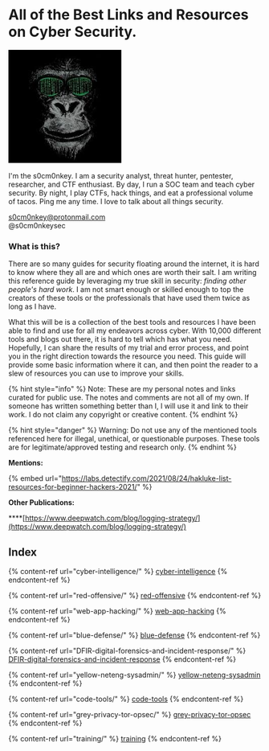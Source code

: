 # All of the Best Links and Resources on Cyber Security.

![](.gitbook/assets/proxy-image.jpeg)

I'm the s0cm0nkey. I am a security analyst, threat hunter, pentester, researcher, and CTF enthusiast. By day, I run a SOC team and teach cyber security. By night, I play CTFs, hack things, and eat a professional volume of tacos. Ping me any time. I love to talk about all things security.&#x20;

s0cm0nkey@protonmail.com\
@s0cm0nkeysec

### What is this?

There are so many guides for security floating around the internet, it is hard to know where they all are and which ones are worth their salt. I am writing this reference guide by leveraging my true skill in security: _finding other people's hard work_. I am not smart enough or skilled enough to top the creators of these tools or the professionals that have used them twice as long as I have.&#x20;

What this will be is a collection of the best tools and resources I have been able to find and use for all my endeavors across cyber. With 10,000 different tools and blogs out there, it is hard to tell which has what you need. Hopefully, I can share the results of my trial and error process, and point you in the right direction towards the resource you need. This guide will provide some basic information where it can, and then point the reader to a slew of resources you can use to improve your skills.

{% hint style="info" %}
Note: These are my personal notes and links curated for public use. The notes and comments are not all of my own. If someone has written something better than I, I will use it and link to their work. I do not claim any copyright or creative content.
{% endhint %}

{% hint style="danger" %}
Warning: Do not use any of the mentioned tools referenced here for illegal, unethical, or questionable purposes. These tools are for legitimate/approved testing and research only.
{% endhint %}

**Mentions:**

{% embed url="https://labs.detectify.com/2021/08/24/hakluke-list-resources-for-beginner-hackers-2021/" %}

**Other Publications:**

\*\*\*\*[https://www.deepwatch.com/blog/logging-strategy/](https://www.deepwatch.com/blog/logging-strategy/)

## Index

{% content-ref url="cyber-intelligence/" %}
[cyber-intelligence](cyber-intelligence/)
{% endcontent-ref %}

{% content-ref url="red-offensive/" %}
[red-offensive](red-offensive/)
{% endcontent-ref %}

{% content-ref url="web-app-hacking/" %}
[web-app-hacking](web-app-hacking/)
{% endcontent-ref %}

{% content-ref url="blue-defense/" %}
[blue-defense](blue-defense/)
{% endcontent-ref %}

{% content-ref url="DFIR-digital-forensics-and-incident-response/" %}
[DFIR-digital-forensics-and-incident-response](DFIR-digital-forensics-and-incident-response/)
{% endcontent-ref %}

{% content-ref url="yellow-neteng-sysadmin/" %}
[yellow-neteng-sysadmin](yellow-neteng-sysadmin/)
{% endcontent-ref %}

{% content-ref url="code-tools/" %}
[code-tools](code-tools/)
{% endcontent-ref %}

{% content-ref url="grey-privacy-tor-opsec/" %}
[grey-privacy-tor-opsec](grey-privacy-tor-opsec/)
{% endcontent-ref %}

{% content-ref url="training/" %}
[training](training/)
{% endcontent-ref %}
